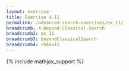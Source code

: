 ```yaml
---
layout: exercise
title: Exercise 4.11
permalink: /advanced-search-exercises/ex_11/
breadcrumb: 4-Beyond-Classical-Search
breadcrumb2: ex_11
breadcrumb3: beyondClassicalSearch
breadcrumb4: ch4ex11
---
```


{% include mathjax_support %}


